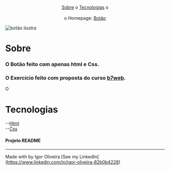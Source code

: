 <p align="center">
<a href="#sobre">Sobre</a> o
<a href="#sobre">Tecnologias</a> o
<br><br>
o Homepage:  <a href="https://igoroliveiranunes.github.io/Botao-Css./"> Botão</a>

![botão ilustra](https://user-images.githubusercontent.com/93622964/178849620-5ea2aa3d-7938-46b7-a60a-efe7e824a3b5.png)

# Sobre
<h3>O Botäo feito com apenas html e Css.</h3>
<h3>O Exercício feito com proposta do curso 
<a href="https://b7web.com.br">b7web</a>.</h3>
<p>O</p>

# Tecnologias
--<a href="https://www.learn-html.org">Html</a><br>
--<a href="https://www.css.org">Css</a><br>


<h4> Projeto README </h4>

---
Made with by Igor Oliveira [See my LinkedIn](<a href="https://www.linkedin.com/in/igor-oliveira-82b0b4228">https://www.linkedin.com/in/igor-oliveira-82b0b4228</a>)

